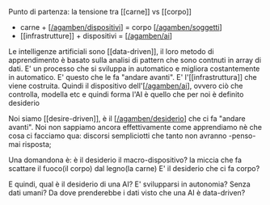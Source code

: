 Punto di partenza: la tensione tra [[carne]] vs [[corpo]]

* carne + [[/agamben/dispositivi]] = corpo [[/agamben/soggetti]]
* [[infrastrutture]] + dispositivi = [[/agamben/ai]]

Le intelligenze artificiali sono [[data-driven]], il loro metodo di apprendimento è basato sulla analisi di pattern che sono contnuti in array di dati. E' un processo che si sviluppa in automatico e migliora costantemente in automatico. E' questo che le fa "andare avanti".
E' l'[[infrastruttura]] che viene costruita.
Quindi il dispositivo dell'[[/agamben/ai]], ovvero ciò che controlla, modella etc e quindi forma l'AI è quello che per noi è definito desiderio

Noi siamo [[desire-driven]], è il [[/agamben/desiderio]] che ci fa "andare avanti". Noi non sappiamo ancora effettivamente come apprendiamo nè che cosa ci facciamo qua: discorsi sempliciotti che tanto non avranno -penso- mai risposta;

Una domandona è: è il desiderio il macro-dispositivo? la miccia che fa scattare il fuoco(il corpo) dal legno(la carne)
E' il desiderio che ci fa corpo?

E quindi, qual è il desiderio di una AI?
E' svilupparsi in autonomia? Senza dati umani? Da dove prenderebbe i dati visto che una AI è data-driven?




[//begin]: # "Autogenerated link references for markdown compatibility"
[/agamben/dispositivi]: agamben/dispositivi "Dispositivi"
[/agamben/soggetti]: agamben/soggetti "Soggetti"
[/agamben/ai]: agamben/ai "Artificial Intelligence"
[/agamben/desiderio]: agamben/desiderio "Desiderio"
[//end]: # "Autogenerated link references"